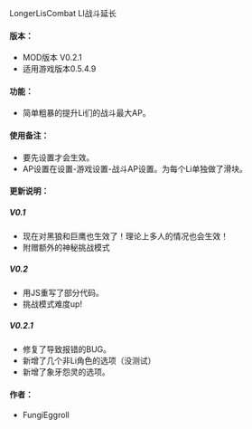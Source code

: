 LongerLisCombat LI战斗延长
#### 版本：
* MOD版本 V0.2.1
* 适用游戏版本0.5.4.9
#### 功能：
* 简单粗暴的提升Li们的战斗最大AP。
#### 使用备注：
* 要先设置才会生效。
* AP设置在设置-游戏设置-战斗AP设置。为每个Li单独做了滑块。
#### 更新说明：
##### V0.1
* 现在对黑狼和巨鹰也生效了！理论上多人的情况也会生效！
* 附赠额外的神秘挑战模式
##### V0.2
* 用JS重写了部分代码。
* 挑战模式难度up!
##### V0.2.1
* 修复了导致报错的BUG。
* 新增了几个非Li角色的选项（没测试）
* 新增了象牙怨灵的选项。
#### 作者：
* FungiEggroll